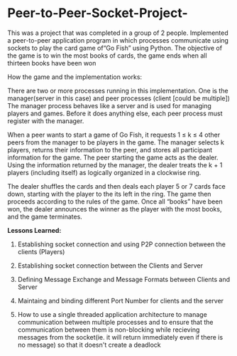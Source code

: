 # Peer-to-Peer-Socket-Project-
This was a project that was completed in a group of 2 people.
Implemented a peer-to-peer application program in which processes communicate using sockets to play the card game of“Go Fish” using Python.
The objective of the game is to win the most books of cards, the game ends when all thirteen books have been won
 
How the game and the implementation works:

There are two or more processes running in this implementation. One is the manager(server in this case) and peer processes (client [could be multiple])
The manager process behaves like a server and is used for managing players and games. Before it does anything else, each peer process must register with the manager. 

When a peer wants to start a game of Go Fish, it requests 1 ≤ k ≤ 4 other peers from the manager to be players in the game. The manager selects k players, returns their information to the peer, and stores all participant information for the game. The peer starting the game acts as the dealer. Using the information returned by the manager, the dealer treats the k + 1 players (including itself) as logically organized in a clockwise ring.

The dealer shuffles the cards and then deals each player 5 or 7 cards  face down, starting with the player to the its left in the ring. The game then proceeds according to the rules of the game. Once all “books” have been won, the dealer announces the winner as the player with the most books, and the game terminates.

**Lessons Learned:**

1. Establishing socket connection and using P2P connection between the clients (Players)

2. Establishing socket connection between the Clients and Server

3. Defining Message Exchange and Message Formats between Clients and Server

4. Maintaing and binding different Port Number for clients and the server

5. How to use a single threaded application architecture to manage communication between multiple processes and to ensure that the communication between them is non-blocking  while recieving messages from the socket(ie. it will return immediately even if there is no message) so that it doesn't create a deadlock



